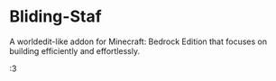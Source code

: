 # Bliding-Staf
A worldedit-like addon for Minecraft: Bedrock Edition that focuses on building efficiently and effortlessly.

:3
